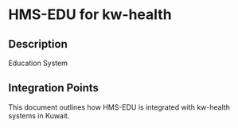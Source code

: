 # HMS-EDU for kw-health

## Description

Education System

## Integration Points

This document outlines how HMS-EDU is integrated with kw-health systems in Kuwait.
